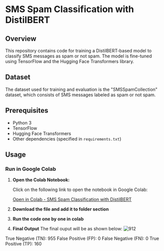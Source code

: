 # SMS Spam Classification with DistilBERT

## Overview

This repository contains code for training a DistilBERT-based model to classify SMS messages as spam or not spam. The model is fine-tuned using TensorFlow and the Hugging Face Transformers library.

## Dataset

The dataset used for training and evaluation is the "SMSSpamCollection" dataset, which consists of SMS messages labeled as spam or not spam.

## Prerequisites

- Python 3
- TensorFlow
- Hugging Face Transformers
- Other dependencies (specified in `requirements.txt`)

## Usage

### Run in Google Colab

1. **Open the Colab Notebook:**

   Click on the following link to open the notebook in Google Colab:

   [Open in Colab - SMS Spam Classification with DistilBERT](#)   <!-- replace # with the Colab notebook link -->

2. **Download the file and add it to folder section**
3. **Run the code one by one in colab**
4. **Final Output**
  The final ouput will be as shown below:
![912](https://github.com/Disciplined-22/BERT_NLP_1/assets/129745308/ccca9c26-0416-4743-b050-9e35e6958089)

True Negative (TN): 955
False Positive (FP): 0
False Negative (FN): 0
True Positive (TP): 160
